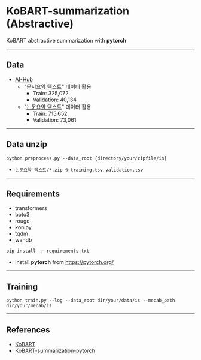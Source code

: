 # KoBART-summarization (Abstractive)

KoBART abstractive summarization with **pytorch**

---

## Data

- [AI-Hub](https://aihub.or.kr/)
  - "[문서요약 텍스트](https://aihub.or.kr/aidata/8054)" 데이터 활용
    - Train: 325,072
    - Validation: 40,134
  - "[논문요약 텍스트](https://aihub.or.kr/aidata/30712)" 데이터 활용
    - Train: 715,652
    - Validation: 73,061

---

## Data unzip

```
python preprocess.py --data_root {directory/your/zipfile/is}
```

- `논문요약 텍스트/*.zip` -> `training.tsv`, `validation.tsv`

---

## Requirements

- transformers
- boto3
- rouge
- konlpy
- tqdm
- wandb

```
pip install -r requirements.txt
```

- install **pytorch** from https://pytorch.org/

---

## Training

```
python train.py --log --data_root dir/your/data/is --mecab_path dir/your/mecab/is
```

---

## References

- [KoBART](https://github.com/SKT-AI/KoBART)
- [KoBART-summarization-pytorch](https://github.com/BM-K/KoBART-summarization-pytorch)
